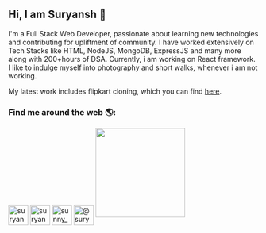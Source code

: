 ### <h2>Hi, I am Suryansh 👋 </h2>

I'm a Full Stack Web Developer, passionate about learning new technologies and contributing for upliftment of community. I have worked extensively on Tech Stacks like HTML, NodeJS, MongoDB, ExpressJS and many more along with 200+hours of DSA. Currently, i am working on React framework. I like to indulge myself into photography and short walks, whenever i am not working. 


My latest work includes flipkart cloning, which you can find [here](https://github.com/vasukomuravelli/Flipkart_Backend).



<h3>Find me around the web 🌎:</h3>
<a href="https://www.linkedin.com/in/suryansh-pajiala-98a155154/" target="blank"><img align="center" src="https://cdn-icons-png.flaticon.com/512/174/174857.png" alt="suryanshpajiala" height="40" width="40" /></a>
<a href="https://www.facebook.com/suryanshsunny.pajiala/" target="blank"><img align="center" src="https://cdn-icons.flaticon.com/png/512/2504/premium/2504903.png?token=exp=1644403605~hmac=a2bda4ede21b32109f3d30e9675fbb7a" alt="suryanshpajiala" height="40" width="40" /></a>
<a href="https://www.instagram.com/sunny_pajiala/" target="blank"><img align="center" src="https://cdn-icons-png.flaticon.com/512/2111/2111463.png" alt="sunny_pajiala" height="40" width="40" /></a>
<a href="https://medium.com/@suryanshpajiala" target="blank"><img align="center" src="https://cdn-icons.flaticon.com/png/512/2190/premium/2190431.png?token=exp=1644403673~hmac=f8a4f4607cf7901d0195f5cd0d0c1de4" alt="@suryanshpajiala" height="40" width="40" /></a>



<img height="180em" src="https://github-readme-stats.vercel.app/api?username=Sunny9899&show_icons=true&hide_border=true&&count_private=true&include_all_commits=true" />
